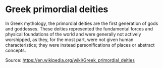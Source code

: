 # Greek primordial deities

In Greek mythology, the primordial deities are the first generation of gods and goddesses. These deities represented the fundamental forces and physical foundations of the world and were generally not actively worshipped, as they, for the most part, were not given human characteristics; they were instead personifications of places or abstract concepts.

Source: https://en.wikipedia.org/wiki/Greek_primordial_deities
